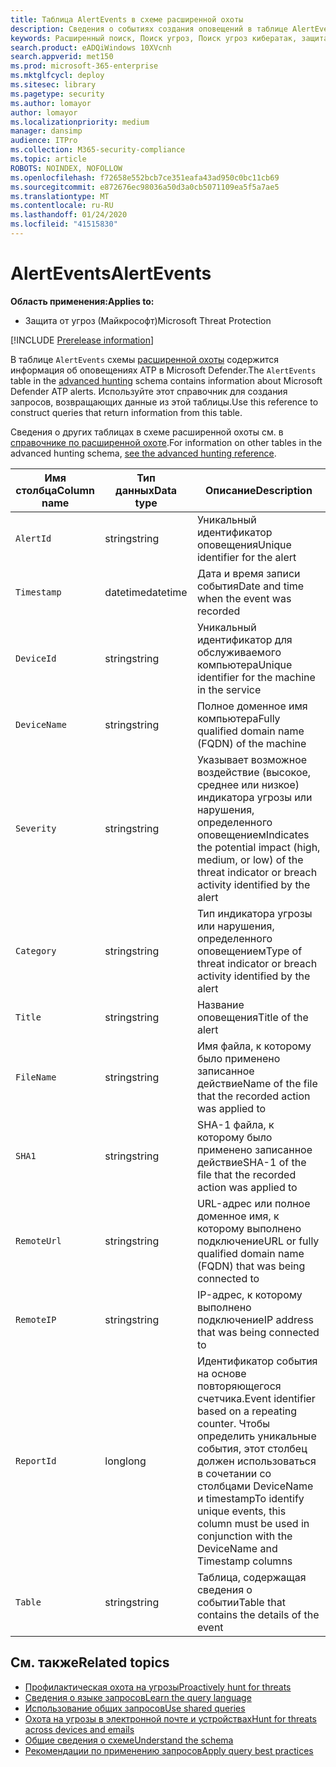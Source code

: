 ```yaml
---
title: Таблица AlertEvents в схеме расширенной охоты
description: Сведения о событиях создания оповещений в таблице AlertEvents схемы расширенной охоты
keywords: Расширенный поиск, Поиск угроз, Поиск угроз кибератак, защита от угроз Майкрософт, Microsoft 365, MTP, m365, поиск, запрос, телеметрии, Справка по схеме, Кусто, таблица, столбец, тип данных, описание, алертевентс, предупреждение, серьезность, Категория
search.product: eADQiWindows 10XVcnh
search.appverid: met150
ms.prod: microsoft-365-enterprise
ms.mktglfcycl: deploy
ms.sitesec: library
ms.pagetype: security
ms.author: lomayor
author: lomayor
ms.localizationpriority: medium
manager: dansimp
audience: ITPro
ms.collection: M365-security-compliance
ms.topic: article
ROBOTS: NOINDEX, NOFOLLOW
ms.openlocfilehash: f72658e552bcb7ce351eafa43ad950c0bc11cb69
ms.sourcegitcommit: e872676ec98036a50d3a0cb5071109ea5f5a7ae5
ms.translationtype: MT
ms.contentlocale: ru-RU
ms.lasthandoff: 01/24/2020
ms.locfileid: "41515830"
---
```

# <a name="alertevents"></a><span data-ttu-id="b398c-104">AlertEvents</span><span class="sxs-lookup"><span data-stu-id="b398c-104">AlertEvents</span></span>

<span data-ttu-id="b398c-105">**Область применения:**</span><span class="sxs-lookup"><span data-stu-id="b398c-105">**Applies to:**</span></span>
- <span data-ttu-id="b398c-106">Защита от угроз (Майкрософт)</span><span class="sxs-lookup"><span data-stu-id="b398c-106">Microsoft Threat Protection</span></span>

[!INCLUDE [Prerelease information](../includes/prerelease.md)]

<span data-ttu-id="b398c-107">В таблице `AlertEvents` схемы [расширенной охоты](advanced-hunting-overview.md) содержится информация об оповещениях ATP в Microsoft Defender.</span><span class="sxs-lookup"><span data-stu-id="b398c-107">The `AlertEvents` table in the [advanced hunting](advanced-hunting-overview.md) schema contains information about Microsoft Defender ATP alerts.</span></span> <span data-ttu-id="b398c-108">Используйте этот справочник для создания запросов, возвращающих данные из этой таблицы.</span><span class="sxs-lookup"><span data-stu-id="b398c-108">Use this reference to construct queries that return information from this table.</span></span>

<span data-ttu-id="b398c-109">Сведения о других таблицах в схеме расширенной охоты см. в [справочнике по расширенной охоте](advanced-hunting-schema-tables.md).</span><span class="sxs-lookup"><span data-stu-id="b398c-109">For information on other tables in the advanced hunting schema, [see the advanced hunting reference](advanced-hunting-schema-tables.md).</span></span>

| <span data-ttu-id="b398c-110">Имя столбца</span><span class="sxs-lookup"><span data-stu-id="b398c-110">Column name</span></span> | <span data-ttu-id="b398c-111">Тип данных</span><span class="sxs-lookup"><span data-stu-id="b398c-111">Data type</span></span> | <span data-ttu-id="b398c-112">Описание</span><span class="sxs-lookup"><span data-stu-id="b398c-112">Description</span></span> |
|-------------|-----------|-------------|
| `AlertId` | <span data-ttu-id="b398c-113">string</span><span class="sxs-lookup"><span data-stu-id="b398c-113">string</span></span> | <span data-ttu-id="b398c-114">Уникальный идентификатор оповещения</span><span class="sxs-lookup"><span data-stu-id="b398c-114">Unique identifier for the alert</span></span> |
| `Timestamp` | <span data-ttu-id="b398c-115">datetime</span><span class="sxs-lookup"><span data-stu-id="b398c-115">datetime</span></span> | <span data-ttu-id="b398c-116">Дата и время записи события</span><span class="sxs-lookup"><span data-stu-id="b398c-116">Date and time when the event was recorded</span></span> |
| `DeviceId` | <span data-ttu-id="b398c-117">string</span><span class="sxs-lookup"><span data-stu-id="b398c-117">string</span></span> | <span data-ttu-id="b398c-118">Уникальный идентификатор для обслуживаемого компьютера</span><span class="sxs-lookup"><span data-stu-id="b398c-118">Unique identifier for the machine in the service</span></span> |
| `DeviceName` | <span data-ttu-id="b398c-119">string</span><span class="sxs-lookup"><span data-stu-id="b398c-119">string</span></span> | <span data-ttu-id="b398c-120">Полное доменное имя компьютера</span><span class="sxs-lookup"><span data-stu-id="b398c-120">Fully qualified domain name (FQDN) of the machine</span></span> |
| `Severity` | <span data-ttu-id="b398c-121">string</span><span class="sxs-lookup"><span data-stu-id="b398c-121">string</span></span> | <span data-ttu-id="b398c-122">Указывает возможное воздействие (высокое, среднее или низкое) индикатора угрозы или нарушения, определенного оповещением</span><span class="sxs-lookup"><span data-stu-id="b398c-122">Indicates the potential impact (high, medium, or low) of the threat indicator or breach activity identified by the alert</span></span> |
| `Category` | <span data-ttu-id="b398c-123">string</span><span class="sxs-lookup"><span data-stu-id="b398c-123">string</span></span> | <span data-ttu-id="b398c-124">Тип индикатора угрозы или нарушения, определенного оповещением</span><span class="sxs-lookup"><span data-stu-id="b398c-124">Type of threat indicator or breach activity identified by the alert</span></span> |
| `Title` | <span data-ttu-id="b398c-125">string</span><span class="sxs-lookup"><span data-stu-id="b398c-125">string</span></span> | <span data-ttu-id="b398c-126">Название оповещения</span><span class="sxs-lookup"><span data-stu-id="b398c-126">Title of the alert</span></span> |
| `FileName` | <span data-ttu-id="b398c-127">string</span><span class="sxs-lookup"><span data-stu-id="b398c-127">string</span></span> | <span data-ttu-id="b398c-128">Имя файла, к которому было применено записанное действие</span><span class="sxs-lookup"><span data-stu-id="b398c-128">Name of the file that the recorded action was applied to</span></span> |
| `SHA1` | <span data-ttu-id="b398c-129">string</span><span class="sxs-lookup"><span data-stu-id="b398c-129">string</span></span> | <span data-ttu-id="b398c-130">SHA-1 файла, к которому было применено записанное действие</span><span class="sxs-lookup"><span data-stu-id="b398c-130">SHA-1 of the file that the recorded action was applied to</span></span> |
| `RemoteUrl` | <span data-ttu-id="b398c-131">string</span><span class="sxs-lookup"><span data-stu-id="b398c-131">string</span></span> | <span data-ttu-id="b398c-132">URL-адрес или полное доменное имя, к которому выполнено подключение</span><span class="sxs-lookup"><span data-stu-id="b398c-132">URL or fully qualified domain name (FQDN) that was being connected to</span></span> |
| `RemoteIP` | <span data-ttu-id="b398c-133">string</span><span class="sxs-lookup"><span data-stu-id="b398c-133">string</span></span> | <span data-ttu-id="b398c-134">IP-адрес, к которому выполнено подключение</span><span class="sxs-lookup"><span data-stu-id="b398c-134">IP address that was being connected to</span></span> |
| `ReportId` | <span data-ttu-id="b398c-135">long</span><span class="sxs-lookup"><span data-stu-id="b398c-135">long</span></span> | <span data-ttu-id="b398c-136">Идентификатор события на основе повторяющегося счетчика.</span><span class="sxs-lookup"><span data-stu-id="b398c-136">Event identifier based on a repeating counter.</span></span> <span data-ttu-id="b398c-137">Чтобы определить уникальные события, этот столбец должен использоваться в сочетании со столбцами DeviceName и timestamp</span><span class="sxs-lookup"><span data-stu-id="b398c-137">To identify unique events, this column must be used in conjunction with the DeviceName and Timestamp columns</span></span> |
| `Table` | <span data-ttu-id="b398c-138">string</span><span class="sxs-lookup"><span data-stu-id="b398c-138">string</span></span> | <span data-ttu-id="b398c-139">Таблица, содержащая сведения о событии</span><span class="sxs-lookup"><span data-stu-id="b398c-139">Table that contains the details of the event</span></span> |

## <a name="related-topics"></a><span data-ttu-id="b398c-140">См. также</span><span class="sxs-lookup"><span data-stu-id="b398c-140">Related topics</span></span>
- [<span data-ttu-id="b398c-141">Профилактическая охота на угрозы</span><span class="sxs-lookup"><span data-stu-id="b398c-141">Proactively hunt for threats</span></span>](advanced-hunting-overview.md)
- [<span data-ttu-id="b398c-142">Сведения о языке запросов</span><span class="sxs-lookup"><span data-stu-id="b398c-142">Learn the query language</span></span>](advanced-hunting-query-language.md)
- [<span data-ttu-id="b398c-143">Использование общих запросов</span><span class="sxs-lookup"><span data-stu-id="b398c-143">Use shared queries</span></span>](advanced-hunting-shared-queries.md)
- [<span data-ttu-id="b398c-144">Охота на угрозы в электронной почте и устройствах</span><span class="sxs-lookup"><span data-stu-id="b398c-144">Hunt for threats across devices and emails</span></span>](advanced-hunting-query-emails-devices.md)
- [<span data-ttu-id="b398c-145">Общие сведения о схеме</span><span class="sxs-lookup"><span data-stu-id="b398c-145">Understand the schema</span></span>](advanced-hunting-schema-tables.md)
- [<span data-ttu-id="b398c-146">Рекомендации по применению запросов</span><span class="sxs-lookup"><span data-stu-id="b398c-146">Apply query best practices</span></span>](advanced-hunting-best-practices.md)
